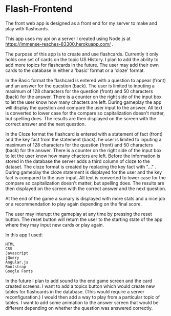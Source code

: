 # Flash-Frontend
The front web app is designed as a front end for my server to make and play with flashcards.

This app uses my api on a server I created using Node.js at https://immense-reaches-83300.herokuapp.com/ .

The purpose of this app is to create and use flashcards.  Currently it only holds one set of cards on the topic US History.  I plan to add the ability to add more topics for flashcards in the future.  The user may add their own cards to the database in either a 'basic' format or a 'cloze' format. 

In the Basic format the flashcard is entered with a question to appear (front) and an answer for the question (back). The user is limited to inputing a maximum of 128 characters for the question (front) and 50 characters (back) for the answer.  There is a counter on the right side of the input box to let the user know how many chacters are left.  During gameplay the app will display the question and compare the user input to the answer.  All text is converted to lower case for the compare so capitalization doesn't matter, but spelling does.  The results are then displayed on the screen with the correct answer and the next question.

In the Cloze format the flashcard is entered with a statement of fact (front) and the key fact from the statement (back). he user is limited to inputing a maximum of 128 characters for the question (front) and 50 characters (back) for the answer.  There is a counter on the right side of the input box to let the user know how many chacters are left.  Before the information is stored in the database the server adds a third column of cloze to the dataset.  The cloze format is created by replacing the key fact with "..." . During gameplay the cloze statement is displayed for the user and  the key fact is compared to the user input.  All text is converted to lower case for the compare so capitalization doesn't matter, but spelling does. The results are then displayed on the screen with the correct answer and the next question.

At the end of the game a sumary is displayed with more stats and a nice job or a recommendation to play again depending on the final score.

The user may interupt the gameplay at any time by pressing the reset button.  The reset button will return the user to the starting state of the app where they may input new cards or play again.

In this app I used:

	HTML
	CSS
	Javascript
	jQuery
	Angular.js
	Bootstrap
	Google Fonts


In the future I plan to add sound to the end game screen and the card created screens.  I want to add a topics button which would create new tables for flashcards in the database. (This would require a server reconfiguration.) I would then add a way to play from a particular topic of tables.  I want to add some animation to the answer screen that would be different depending on whether the question was answered correctly.

